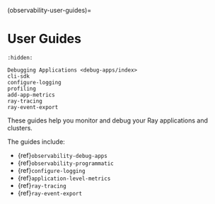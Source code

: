 (observability-user-guides)=

# User Guides

```{toctree}
:hidden:

Debugging Applications <debug-apps/index>
cli-sdk
configure-logging
profiling
add-app-metrics
ray-tracing
ray-event-export
```

These guides help you monitor and debug your Ray applications and clusters.

The guides include:
* {ref}`observability-debug-apps`
* {ref}`observability-programmatic`
* {ref}`configure-logging`
* {ref}`application-level-metrics`
* {ref}`ray-tracing`
* {ref}`ray-event-export`
